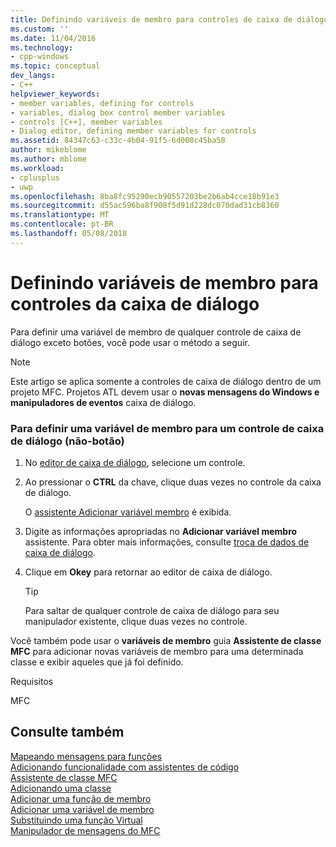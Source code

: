 ```yaml
---
title: Definindo variáveis de membro para controles de caixa de diálogo | Microsoft Docs
ms.custom: ''
ms.date: 11/04/2016
ms.technology:
- cpp-windows
ms.topic: conceptual
dev_langs:
- C++
helpviewer_keywords:
- member variables, defining for controls
- variables, dialog box control member variables
- controls [C++], member variables
- Dialog editor, defining member variables for controls
ms.assetid: 84347c63-c33c-4b04-91f5-6d008c45ba58
author: mikeblome
ms.author: mblome
ms.workload:
- cplusplus
- uwp
ms.openlocfilehash: 8ba8fc95290ecb90557203be2b6ab4cce18b91e3
ms.sourcegitcommit: d55ac596ba8f908f5d91d228dc070dad31cb8360
ms.translationtype: MT
ms.contentlocale: pt-BR
ms.lasthandoff: 05/08/2018
---
```

# <a name="defining-member-variables-for-dialog-controls"></a>Definindo variáveis de membro para controles da caixa de diálogo
Para definir uma variável de membro de qualquer controle de caixa de diálogo exceto botões, você pode usar o método a seguir.  
  
> [!NOTE]
>  Este artigo se aplica somente a controles de caixa de diálogo dentro de um projeto MFC. Projetos ATL devem usar o **novas mensagens do Windows e manipuladores de eventos** caixa de diálogo.  
  
### <a name="to-define-a-member-variable-for-a-non-button-dialog-box-control"></a>Para definir uma variável de membro para um controle de caixa de diálogo (não-botão)  
  
1.  No [editor de caixa de diálogo](../windows/dialog-editor.md), selecione um controle.  
  
2.  Ao pressionar o **CTRL** da chave, clique duas vezes no controle da caixa de diálogo.  
  
     O [assistente Adicionar variável membro](../ide/add-member-variable-wizard.md) é exibida.  
  
3.  Digite as informações apropriadas no **Adicionar variável membro** assistente. Para obter mais informações, consulte [troca de dados de caixa de diálogo](../mfc/dialog-data-exchange.md).  
  
4.  Clique em **Okey** para retornar ao editor de caixa de diálogo.  
  
    > [!TIP]
    >  Para saltar de qualquer controle de caixa de diálogo para seu manipulador existente, clique duas vezes no controle.  
  

  
 Você também pode usar o **variáveis de membro** guia **Assistente de classe MFC** para adicionar novas variáveis de membro para uma determinada classe e exibir aqueles que já foi definido.  
  
 Requisitos  
  
 MFC  
  
## <a name="see-also"></a>Consulte também  
 [Mapeando mensagens para funções](../mfc/reference/mapping-messages-to-functions.md)   
 [Adicionando funcionalidade com assistentes de código](../ide/adding-functionality-with-code-wizards-cpp.md)   
 [Assistente de classe MFC](../mfc/reference/mfc-class-wizard.md)   
 [Adicionando uma classe](../ide/adding-a-class-visual-cpp.md)   
 [Adicionar uma função de membro](../ide/adding-a-member-function-visual-cpp.md)   
 [Adicionar uma variável de membro](../ide/adding-a-member-variable-visual-cpp.md)   
 [Substituindo uma função Virtual](../ide/overriding-a-virtual-function-visual-cpp.md)   
 [Manipulador de mensagens do MFC](../mfc/reference/adding-an-mfc-message-handler.md)

